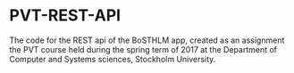 # PVT-REST-API

The code for the REST api of the BoSTHLM app, created as an assignment the PVT course held during the spring term of 2017 at the Department 
of Computer and Systems sciences, Stockholm University.
